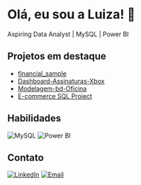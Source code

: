 # Olá, eu sou a Luiza! 👋
Aspiring Data Analyst | MySQL | Power BI  

## Projetos em destaque
- [financial_sample](https://github.com/luiza-datahub/financial_sample)
- [Dashboard-Assinaturas-Xbox](https://github.com/luiza-datahub/dashboard-assinaturas-xbox)
- [Modelagem-bd-Oficina](https://github.com/luiza-datahub/Modelagem-bd-oficina)
- [E-commerce SQL Project](https://github.com/luiza-datahub/e-commerce-sql-project)

## Habilidades
![MySQL](https://img.shields.io/badge/MySQL-4479A1?style=for-the-badge&logo=mysql&logoColor=white)
![Power BI](https://img.shields.io/badge/Power%20BI-F2C811?style=for-the-badge&logo=power-bi&logoColor=black)

## Contato
[![LinkedIn](https://img.shields.io/badge/LinkedIn-0077B5?style=for-the-badge&logo=linkedin&logoColor=white)](https://www.linkedin.com/in/luiza-abreu-ti/) [![Email](https://img.shields.io/badge/Email-D14836?style=for-the-badge&logo=gmail&logoColor=white)](mailto:luizaabreudossantos97@gmail.com)
